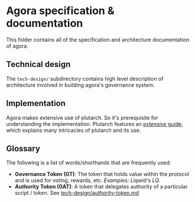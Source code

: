 # Agora specification & documentation

This folder contains all of the specification and architecture documentation of agora.

## Technical design

The `tech-design/` subdirectory contains high level description of architecture involved in building agora's governance system.

## Implementation

Agora makes extensive use of plutarch. So it's prerequisite for understanding the implementation. Plutarch features an [_extensive_ guide](https://github.com/Plutonomicon/plutarch/blob/master/docs/GUIDE.md), which explains many intricacies of plutarch and its use.

## Glossary

The following is a list of words/shorthands that are frequently used:

- **Governance Token (GT)**: The token that holds value within the protocol and is used for voting, rewards, etc. _Examples: Liqwid's LQ_.
- **Authority Token (GAT)**: A token that delegates authority of a particular script / token. See [tech-design/authority-token.md](./tech-design/authority-token.md)
